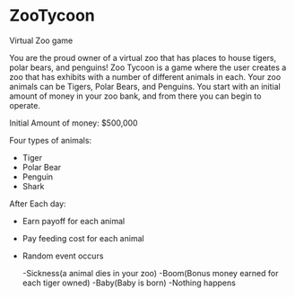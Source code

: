 # ZooTycoon
Virtual Zoo game

You are the proud owner of a virtual zoo that has places to house tigers, polar
bears, and penguins! Zoo Tycoon is a game where the user creates a zoo that has exhibits with a
number of different animals in each. Your zoo animals can be Tigers, Polar Bears, and
Penguins. You start with an initial amount of money in your zoo bank, and from there
you can begin to operate. 

Initial Amount of money: $500,000

Four types of animals:
- Tiger
- Polar Bear
- Penguin
- Shark

After Each day:
- Earn payoff for each animal
- Pay feeding cost for each animal
- Random event occurs

  -Sickness(a animal dies in your zoo)
  -Boom(Bonus money earned for each tiger owned)
  -Baby(Baby is born)
  -Nothing happens
